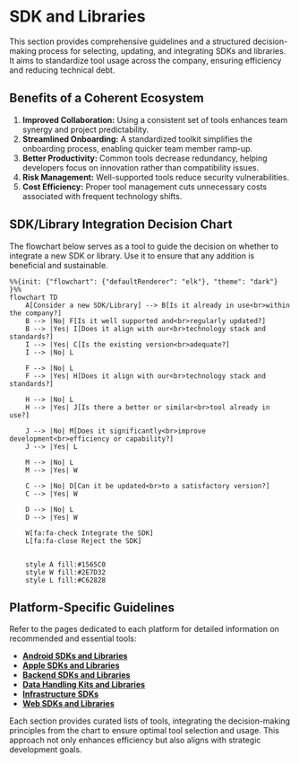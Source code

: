 # SDK and Libraries

This section provides comprehensive guidelines and a structured decision-making process for
selecting, updating, and integrating SDKs and libraries. It aims to standardize tool usage across
the company, ensuring efficiency and reducing technical debt.

## Benefits of a Coherent Ecosystem

1. **Improved Collaboration:** Using a consistent set of tools enhances team synergy and project
predictability.
2. **Streamlined Onboarding:** A standardized toolkit simplifies the onboarding process, enabling
quicker team member ramp-up.
3. **Better Productivity:** Common tools decrease redundancy, helping developers focus on innovation
rather than compatibility issues.
4. **Risk Management:** Well-supported tools reduce security vulnerabilities.
5. **Cost Efficiency:** Proper tool management cuts unnecessary costs associated with frequent
technology shifts.

## SDK/Library Integration Decision Chart

The flowchart below serves as a tool to guide the decision on whether to integrate a new SDK or
library. Use it to ensure that any addition is beneficial and sustainable.

```mermaid
%%{init: {"flowchart": {"defaultRenderer": "elk"}, "theme": "dark"} }%%
flowchart TD
    A[Consider a new SDK/Library] --> B[Is it already in use<br>within the company?]
    B --> |No| F[Is it well supported and<br>regularly updated?]
    B --> |Yes| I[Does it align with our<br>technology stack and standards?]
    I --> |Yes| C[Is the existing version<br>adequate?]
    I --> |No| L

    F --> |No| L
    F --> |Yes| H[Does it align with our<br>technology stack and standards?]

    H --> |No| L
    H --> |Yes| J[Is there a better or similar<br>tool already in use?]

    J --> |No| M[Does it significantly<br>improve development<br>efficiency or capability?]
    J --> |Yes| L

    M --> |No| L
    M --> |Yes| W

    C --> |No| D[Can it be updated<br>to a satisfactory version?]
    C --> |Yes| W

    D --> |No| L
    D --> |Yes| W

    W[fa:fa-check Integrate the SDK]
    L[fa:fa-close Reject the SDK]


    style A fill:#1565C0
    style W fill:#2E7D32
    style L fill:#C62828
```

## Platform-Specific Guidelines

Refer to the pages dedicated to each platform for detailed information on recommended and essential
tools:

- **[Android SDKs and Libraries](./_PLATFORM_TEMPLATE.md)**
- **[Apple SDKs and Libraries](./_PLATFORM_TEMPLATE.md)**
- **[Backend SDKs and Libraries](./_PLATFORM_TEMPLATE.md)**
- **[Data Handling Kits and Libraries](./_PLATFORM_TEMPLATE.md)**
- **[Infrastructure SDKs](./_PLATFORM_TEMPLATE.md)**
- **[Web SDKs and Libraries](./_PLATFORM_TEMPLATE.md)**

Each section provides curated lists of tools, integrating the decision-making principles from the
chart to ensure optimal tool selection and usage. This approach not only enhances efficiency but
also aligns with strategic development goals.
